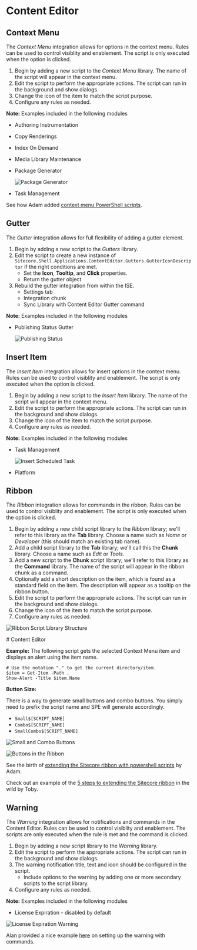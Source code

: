 # Content Editor

## Context Menu

The _Context Menu_ integration allows for options in the context menu. Rules can be used to control visiblity and enablement. The script is only executed when the option is clicked.

1. Begin by adding a new script to the _Context Menu_ library. The name of the script will appear in the context menu.
2. Edit the script to perform the appropriate actions. The script can run in the background and show dialogs.
3. Change the icon of the item to match the script purpose.
4. Configure any rules as needed.

**Note:** Examples included in the following modules

* Authoring Instrumentation
* Copy Renderings
* Index On Demand
* Media Library Maintenance
* Package Generator

  ![Package Generator](../../.gitbook/assets/context-menu-package-generator.png)

* Task Management

See how Adam added [context menu PowerShell scripts](https://blog.najmanowicz.com/2011/11/22/context-powershell-scripts-for-sitecore/).

## Gutter

The _Gutter_ integration allows for full flexibility of adding a gutter element.

1. Begin by adding a new script to the _Gutters_ library.
2. Edit the script to create a new instance of `Sitecore.Shell.Applications.ContentEditor.Gutters.GutterIconDescriptor` if the right conditions are met. 
   * Set the **Icon**, **Tooltip**, and **Click** properties.
   * Return the gutter object
3. Rebuild the gutter integration from within the ISE.
   * Settings tab
   * Integration chunk
   * Sync Library with Content Editor Gutter command

**Note:** Examples included in the following modules

* Publishing Status Gutter

  ![Publishing Status](../../.gitbook/assets/gutter-publishing-status.png)

## Insert Item

The _Insert Item_ integration allows for insert options in the context menu. Rules can be used to control visiblity and enablement. The script is only executed when the option is clicked.

1. Begin by adding a new script to the _Insert Item_ library. The name of the script will appear in the context menu.
2. Edit the script to perform the appropriate actions. The script can run in the background and show dialogs.
3. Change the icon of the item to match the script purpose.
4. Configure any rules as needed.

**Note:** Examples included in the following modules

* Task Management

  ![Insert Scheduled Task](../../.gitbook/assets/insert-item-powershell-task.png)

* Platform

## Ribbon

The _Ribbon_ integration allows for commands in the ribbon. Rules can be used to control visiblity and enablement. The script is only executed when the option is clicked.

1. Begin by adding a new child script library to the _Ribbon_ library; we'll refer to this library as the **Tab** library. Choose a name such as _Home_ or _Developer_ \(this should match an existing tab name\).
2. Add a child script library to the **Tab** library; we'll call this the **Chunk** library. Choose a name such as _Edit_ or _Tools_. 
3. Add a new script to the **Chunk** script library; we'll refer to this library as the **Command** library. The name of the script will appear in the ribbon chunk as a command.
4. Optionally add a short description on the item, which is found as a standard field on the item. The description will appear as a tooltip on the ribbon button.
5. Edit the script to perform the appropriate actions. The script can run in the background and show dialogs.
6. Change the icon of the item to match the script purpose.
7. Configure any rules as needed.

![Ribbon Script Library Structure](../../.gitbook/assets/ribbon-script-structure.png)

\# Content Editor

**Example:** The following script gets the selected Context Menu item and displays an alert using the item name.

```text
# Use the notation "." to get the current directory/item.
$item = Get-Item -Path .
Show-Alert -Title $item.Name
```

**Button Size:**

There is a way to generate small buttons and combo buttons. You simply need to prefix the script name and SPE will generate accordingly.

* `Small$[SCRIPT_NAME]`
* `Combo$[SCRIPT_NAME]`
* `SmallCombo$[SCRIPT_NAME]`

![Small and Combo Buttons](../../.gitbook/assets/ribbon-script-button-size.png)

![Buttons in the Ribbon](../../.gitbook/assets/ribbon-script-button-size2.png)

See the birth of [extending the Sitecore ribbon with powershell scripts](https://blog.najmanowicz.com/2011/11/24/extending-sitecore-ribbon-with-powershell-scripts/) by Adam.

Check out an example of the [5 steps to extending the Sitecore ribbon](https://sitecoresandbox.com/2016/06/03/content-editor-ribbon-buttons-using-sitecore-powershell-extensions/) in the wild by Toby.

## Warning

The _Warning_ integration allows for notifications and commands in the Content Editor. Rules can be used to control visiblity and enablement. The scripts are only executed when the rule is met and the command is clicked.

1. Begin by adding a new script library to the _Warning_ library.
2. Edit the script to perform the appropriate actions. The script can run in the background and show dialogs.
3. The warning notification title, text and icon should be configured in the script.
   * Include options to the warning by adding one or more secondary scripts to the script library. 
4. Configure any rules as needed.

**Note:** Examples included in the following modules

* License Expiration - disabled by default

![License Expiration Warning](../../.gitbook/assets/warning-notification-for-licensing.png)

Alan provided a nice example [here](https://github.com/SitecorePowerShell/Book/tree/5daee3160885dadd7031fee723dccf12a33abd7b/modules/integration-points/[https:/alan-null.github.io/2016/04/content-editor-notifications]/README.md) on setting up the warning with commands.

